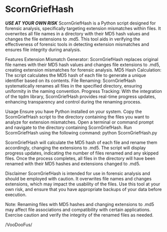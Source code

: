 # ScornGriefHash
***USE AT YOUR OWN RISK*** 
ScornGriefHash is a Python script designed for forensic analysis, specifically targeting extension mismatches within files. It overwrites all file names in a directory with their MD5 hash values and changes the file extensions to .md5. This tool aids in verifying the effectiveness of forensic tools in detecting extension mismatches and ensures file integrity during analysis.

Features
Extension Mismatch Generator: ScornGriefHash replaces original file names with their MD5 hash values and changes file extensions to .md5, creating extension mismatches for forensic analysis.
MD5 Hash Calculation: The script calculates the MD5 hash of each file to generate a unique identifier based on its contents.
File Renaming: ScornGriefHash systematically renames all files in the specified directory, ensuring uniformity in the naming convention.
Progress Tracking: With the integration of the tqdm library, ScornGriefHash provides real-time progress updates, enhancing transparency and control during the renaming process.

Usage
Ensure you have Python installed on your system.
Copy the ScornGriefHash script to the directory containing the files you want to analyze for extension mismatches.
Open a terminal or command prompt and navigate to the directory containing ScornGriefHash.
Run ScornGriefHash using the following command:
python ScornGriefHash.py

ScornGriefHash will calculate the MD5 hash of each file and rename them accordingly, changing the extensions to .md5.
The script will display progress updates, indicating the number of files renamed and any skipped files.
Once the process completes, all files in the directory will have been renamed with their MD5 hashes and extensions changed to .md5.

Disclaimer
ScornGriefHash is intended for use in forensic analysis and should be employed with caution. It overwrites file names and changes extensions, which may impact the usability of the files. Use this tool at your own risk, and ensure that you have appropriate backups of your data before execution.

Note: Renaming files with MD5 hashes and changing extensions to .md5 may affect file associations and compatibility with certain applications. Exercise caution and verify the integrity of the renamed files as needed.

/VooDooFus/
